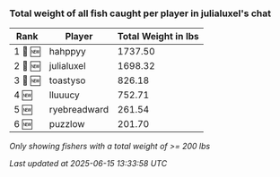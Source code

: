 ### Total weight of all fish caught per player in julialuxel's chat
| Rank | Player | Total Weight in lbs |
|------|--------|---------|
| 1 🥇 🆕 | hahppyy | 1737.50 |
| 2 🥈 🆕 | julialuxel | 1698.32 |
| 3 🥉 🆕 | toastyso | 826.18 |
| 4 🆕 | lluuucy | 752.71 |
| 5 🆕 | ryebreadward | 261.54 |
| 6 🆕 | puzzlow | 201.70 |

_Only showing fishers with a total weight of >= 200 lbs_

_Last updated at 2025-06-15 13:33:58 UTC_